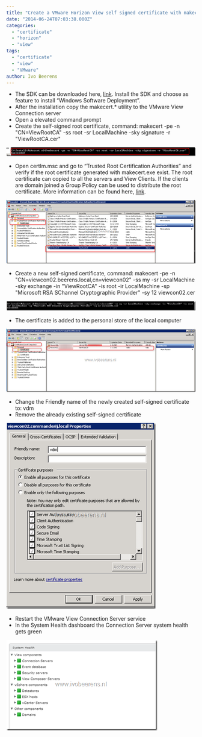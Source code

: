 ```yaml
---
title: "Create a VMware Horizon View self signed certificate with makecert"
date: "2014-06-24T07:03:38.000Z"
categories: 
  - "certificate"
  - "horizon"
  - "view"
tags: 
  - "certificate"
  - "view"
  - "VMware"
author: Ivo Beerens
---
```


- The SDK can be downloaded here, [link](http://www.microsoft.com/en-us/download/details.aspx?id=8279). Install the SDK and choose as feature to install “Windows Software Deployment”.
- After the installation copy the makecert.\* utility to the VMware View Connection server
- Open a elevated command prompt
- Create the self-signed root certificate, command: makecert -pe -n "CN=ViewRootCA" -ss root -sr LocalMachine -sky signature -r "ViewRootCA.cer"

[![image](images/image_thumb6.png "image")](images/image7.png)

- Open certlm.msc and go to “Trusted Root Certification Authorities” and verify if the root certificate generated with makecert.exe exist. The root certificate can copied to all the servers and View Clients. If the clients are domain joined a Group Policy can be used to distribute the root certificate. More information can be found here, [link](http://technet.microsoft.com/en-us/library/cc772491.aspx).

[![image](images/image4_thumb1.png "image")](images/image41.png)

- Create a new self-signed certificate, command: makecert -pe -n "CN=viewcon02.beerens.local,cn=viewcon02" -ss my -sr LocalMachine -sky exchange -in "ViewRootCA" -is root -ir LocalMachine -sp "Microsoft RSA SChannel Cryptographic Provider" -sy 12 viewcon02.cer

[![image](images/image_thumb7.png "image")](images/image8.png)

- The certificate is added to the personal store of the local computer

[![image](images/image19_thumb.png "image")](images/image19.png)

- Change the Friendly name of the newly created self-signed certificate to: vdm
- Remove the already existing self-signed certificate

[![image](images/image16_thumb.png "image")](images/image16.png)

- Restart the VMware View Connection Server service
- In the System Health dashboard the Connection Server system health gets green

[![image](images/image23_thumb.png "image")](images/image23.png)



